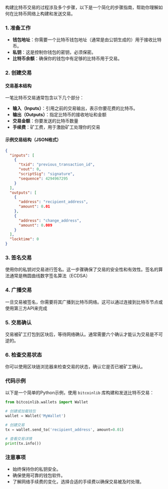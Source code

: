 构建比特币交易的过程涉及多个步骤，以下是一个简化的步骤指南，帮助你理解如何在比特币网络上构建和发送交易。

### 1. 准备工作

- **钱包地址**：你需要一个比特币钱包地址（通常是由公钥生成的）用于接收比特币。
- **私钥**：这是控制你钱包的密钥，必须保密。
- **比特币余额**：确保你的钱包中有足够的比特币用于交易。

### 2. 创建交易

#### 交易基本结构

一笔比特币交易通常包含以下几个部分：

- **输入（Inputs）**：引用之前的交易输出，表示你要花费的比特币。
- **输出（Outputs）**：指定比特币的接收地址和金额
- **交易金额**：你要发送的比特币数量
- **手续费**：矿工费，用于激励矿工处理你的交易

#### 示例交易结构（JSON格式）

```json
{
  "inputs": [
    {
      "txid": "previous_transaction_id",
      "vout": 0,
      "scriptSig": "signature",
      "sequence": 4294967295
    }
  ],
  "outputs": [
    {
      "address": "recipient_address",
      "amount": 0.01
    },
    {
      "address": "change_address",
      "amount": 0.009
    }
  ],
  "locktime": 0
}
```

### 3. 签名交易

使用你的私钥对交易进行签名。这一步骤确保了交易的安全性和有效性。签名的算法通常是椭圆曲线数字签名算法（ECDSA）

### 4. 广播交易

一旦交易被签名，你需要将其广播到比特币网络。这可以通过连接到比特币节点或使用第三方API来完成

### 5. 交易确认

交易被矿工打包到区块后，等待网络确认。通常需要六个确认才能认为交易是不可逆的。

### 6. 检查交易状态

你可以使用区块链浏览器来检查交易的状态，确认它是否已被矿工确认。

### 代码示例

以下是一个简单的Python示例，使用 `bitcoinlib` 库构建和发送比特币交易：

```python
from bitcoinlib.wallets import Wallet

# 创建或加载钱包
wallet = Wallet('MyWallet')

# 创建交易
tx = wallet.send_to('recipient_address', amount=0.01)

# 查看交易详情
print(tx.info())
```

### 注意事项

- 始终保持你的私钥安全。
- 确保使用可靠的钱包软件。
- 了解网络手续费的变化，选择合适的手续费以确保交易被及时处理。
